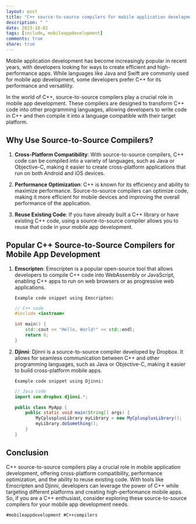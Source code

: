 ```yaml
---
layout: post
title: "C++ source-to-source compilers for mobile application development"
description: " "
date: 2023-10-02
tags: [include, mobileappdevelopment]
comments: true
share: true
---
```


Mobile application development has become increasingly popular in recent years, with developers looking for ways to create efficient and high-performance apps. While languages like Java and Swift are commonly used for mobile app development, some developers prefer C++ for its performance and versatility.

In the world of C++, source-to-source compilers play a crucial role in mobile app development. These compilers are designed to transform C++ code into other programming languages, allowing developers to write code in C++ and then compile it into a language compatible with their target platform.

## Why Use Source-to-Source Compilers?

1. **Cross-Platform Compatibility**: With source-to-source compilers, C++ code can be compiled into a variety of languages, such as Java or Objective-C, making it easier to create cross-platform applications that run on both Android and iOS devices.

2. **Performance Optimization**: C++ is known for its efficiency and ability to maximize performance. Source-to-source compilers can optimize code, making it more efficient for mobile devices and improving the overall performance of the application.

3. **Reuse Existing Code**: If you have already built a C++ library or have existing C++ code, using a source-to-source compiler allows you to reuse that code in your mobile app development.

## Popular C++ Source-to-Source Compilers for Mobile App Development

1. **Emscripten**: Emscripten is a popular open-source tool that allows developers to compile C++ code into WebAssembly or JavaScript, enabling C++ apps to run on web browsers or as progressive web applications.

   `Example code snippet using Emscripten:`
   ```cpp
   // C++ code
   #include <iostream>

   int main() {
       std::cout << "Hello, World!" << std::endl;
       return 0;
   }
   ```

2. **Djinni**: Djinni is a source-to-source compiler developed by Dropbox. It allows for seamless communication between C++ and other programming languages, such as Java or Objective-C, making it easier to build cross-platform mobile apps.

   `Example code snippet using Djinni:`
   ```java
   // Java code
   import com.dropbox.djinni.*;

   public class MyApp {
       public static void main(String[] args) {
           MyCplusplusLibrary myLibrary = new MyCplusplusLibrary();
           myLibrary.doSomething();
       }
   }
   ```

## Conclusion

C++ source-to-source compilers play a crucial role in mobile application development, offering cross-platform compatibility, performance optimization, and the ability to reuse existing code. With tools like Emscripten and Djinni, developers can leverage the power of C++ while targeting different platforms and creating high-performance mobile apps. So, if you are a C++ enthusiast, consider exploring these source-to-source compilers for your mobile app development needs.

`#mobileappdevelopment #C++compilers`